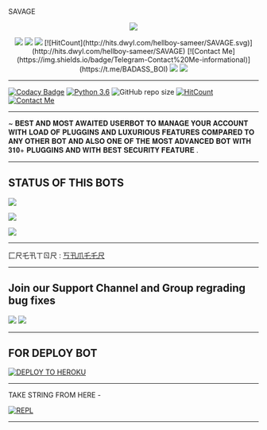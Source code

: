 SAVAGE 



<p align="center">

<img src="https://telegra.ph/file/ffa20fe7f7899e5e4e3b2.jpg">


<p align="center">
  <img src="https://img.shields.io/badge/Maintained%3F-Yes-green?style=for-the-badge">
  <img src="https://img.shields.io/github/license/adi1090x/termux-desktop?style=for-the-badge">
  <img src="https://img.shields.io/github/repo-size/hellboy-sameer/SAVAGE?style=for-the-badge">
  [![HitCount](http://hits.dwyl.com/hellboy-sameer/SAVAGE.svg)](http://hits.dwyl.com/hellboy-sameer/SAVAGE)
  [![Contact Me](https://img.shields.io/badge/Telegram-Contact%20Me-informational)](https://t.me/BADASS_BOI)

  <img src="https://img.shields.io/github/forks/adi1090x/termux-desktop?color=teal&style=for-the-badge">
  <img src="https://img.shields.io/github/stars/adi1090x/termux-desktop?style=for-the-badge">
</p>

-------------------------------------------------

[![Codacy Badge](https://api.codacy.com/project/badge/Grade/f7c51539e67b483bb8d7749acca51d3a)](https://app.codacy.com/gh/Hellboy-sameer/SAVAGE?utm_source=github.com&utm_medium=referral&utm_content=hellboy-sameer/SAVAGE&utm_campaign=Badge_Grade_Settings)
[![Python 3.6](https://img.shields.io/badge/Python-3.6%20or%20newer-blue.svg)](https://www.python.org/downloads/release/python-360/)
![GitHub repo size](https://img.shields.io/github/repo-size/hellboy-sameer/SAVAGE)
[![HitCount](http://hits.dwyl.com/hellboy-sameer/SAVAGE.svg)](http://hits.dwyl.com/hellboy-sameer/SAVAGE)
[![Contact Me](https://img.shields.io/badge/Telegram-Contact%20Me-informational)](https://t.me/BADASS_BOI)

-------------------------------------------------

~ 𝐁𝐄𝐒𝐓 𝐀𝐍𝐃 𝐌𝐎𝐒𝐓 𝐀𝐖𝐀𝐈𝐓𝐄𝐃 𝐔𝐒𝐄𝐑𝐁𝐎𝐓 𝐓𝐎 𝐌𝐀𝐍𝐀𝐆𝐄 𝐘𝐎𝐔𝐑 𝐀𝐂𝐂𝐎𝐔𝐍𝐓 𝐖𝐈𝐓𝐇 𝐋𝐎𝐀𝐃 𝐎𝐅 𝐏𝐋𝐔𝐆𝐆𝐈𝐍𝐒 𝐀𝐍𝐃 𝐋𝐔𝐗𝐔𝐑𝐈𝐎𝐔𝐒 𝐅𝐄𝐀𝐓𝐔𝐑𝐄𝐒 𝐂𝐎𝐌𝐏𝐀𝐑𝐄𝐃 𝐓𝐎 𝐀𝐍𝐘 𝐎𝐓𝐇𝐄𝐑 𝐁𝐎𝐓 𝐀𝐍𝐃 𝐀𝐋𝐒𝐎 𝐎𝐍𝐄 𝐎𝐅 𝐓𝐇𝐄 𝐌𝐎𝐒𝐓 𝐀𝐃𝐕𝐀𝐍𝐂𝐄𝐃 𝐁𝐎𝐓 𝐖𝐈𝐓𝐇 𝟑𝟏𝟎+ 𝐏𝐋𝐔𝐆𝐆𝐈𝐍𝐒 𝐀𝐍𝐃 𝐖𝐈𝐓𝐇 𝐁𝐄𝐒𝐓 𝐒𝐄𝐂𝐔𝐑𝐈𝐓𝐘 𝐅𝐄𝐀𝐓𝐔𝐑𝐄 .

-------------------------------------------------


## STATUS OF THIS BOTS 
<p align="left"><a href="https://github.com/sameerpanthi/SAVAGE/network/members"><img src="https://img.shields.io/github/forks/sameerpanthi/SAVAGE?label=Forks&logoColor=Black&style=social"></a><p align="left"><a href="https://github.com/sameerpanthi/SAVAGE/stargazers"><img src="https://img.shields.io/github/stars/sameerpanthi/SAVAGE?logoColor=Blue&style=social"></a><p align="left"><a href="https://github.com/sameerpanthi/SAVAGE"></a><p align="left"><a href="https://github.com/sameerpanthi/SAVAGE"><img src="https://img.shields.io/github/last-commit/sameerpanthi/SAVAGE?style=plastic"></a>


-------------------------------------------------

匚尺乇卂ㄒㄖ尺 : [丂卂爪乇乇尺](https://t.me/badass_boi)

-------------------------------------------------

## Join our Support Channel and Group regrading bug fixes

<a href="@@ANONYMOUS_795"><img src="https://img.shields.io/badge/Join-SUPPORT%20GROUP-red.svg?logo=Telegram"></a>
<a href="@BEST_FRIENDZ_FOREVER"><img src="https://img.shields.io/badge/Join-SOCIAL%20GROUP-red.svg?logo=Telegram"></a>

-------------------------------------------------

## FOR DEPLOY BOT 

[![DEPLOY TO HEROKU](https://www.herokucdn.com/deploy/button.svg)](https://heroku.com/deploy?template=https://github.com/hellboy-sameer/SAVAGE)

------------------------------------------------

TAKE STRING FROM HERE -

[![REPL](https://repl.it/badge/github/spandey112/SensibleUserbot)](https://repl.it/@SenseiOfficial/String-Session-1)
    
-------------------------------------------------
